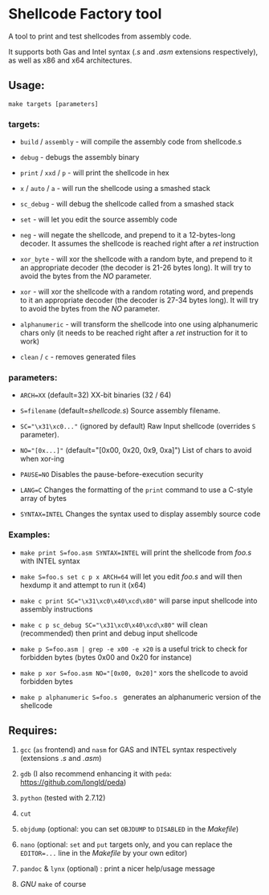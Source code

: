 # Shellcode Factory tool
A tool to print and test shellcodes from assembly code. 

It supports both Gas and Intel syntax (_.s_ and _.asm_ extensions respectively), as well as x86 and x64 architectures.


## Usage:

	make targets [parameters]

 
### targets:

+ `build` / `assembly`		- will compile the assembly code from shellcode.s

+ `debug`			- debugs the assembly binary

+ `print` / `xxd` / `p`		- will print the shellcode in hex

+ `x` / `auto` / `a`		- will run the shellcode using a smashed stack

+ `sc_debug`			- will debug the shellcode called from a smashed stack

+ `set`				- will let you edit the source assembly code

+ `neg`				- will negate the shellcode, and prepend to it a 12-bytes-long decoder. It assumes the shellcode is reached right after a _ret_ instruction

+ `xor_byte`			- will xor the shellcode with a random byte, and prepend to it an appropriate decoder
(the decoder is 21-26 bytes long). It will try to avoid the bytes from the _NO_ parameter.

+ `xor`				- will xor the shellcode with a random rotating word, and prepends to it an appropriate decoder
(the decoder is 27-34 bytes long). It will try to avoid the bytes from the _NO_ parameter.

+  `alphanumeric`		- will transform the shellcode into one using alphanumeric chars only
(it needs to be reached right after a _ret_ instruction for it to work)

+  `clean` / `c`		- removes generated files

 
### parameters:

+ `ARCH=XX`		(default=32)			XX-bit binaries (32 / 64)

+ `S=filename`		(default=_shellcode.s_)		Source assembly filename.

+ `SC="\x31\xc0..."`	(ignored by default)		Raw Input shellcode (overrides `S` parameter).

+ `NO="[0x...]"` (default="[0x00, 0x20, 0x9, 0xa]")	List of chars to avoid when xor-ing

+ `PAUSE=NO`						Disables the pause-before-execution security

+ `LANG=C`						Changes the formatting of the `print` command to use a C-style array of bytes

+ `SYNTAX=INTEL`					Changes the syntax used to display assembly source code


### Examples:

+ `make print S=foo.asm SYNTAX=INTEL` will print the shellcode from _foo.s_ with INTEL syntax

+ `make S=foo.s set c p x ARCH=64` will let you edit _foo.s_ and will then hexdump it and attempt to run it (x64)

+ `make c print SC="\x31\xc0\x40\xcd\x80"` will parse input shellcode into assembly instructions

+ `make c p sc_debug SC="\x31\xc0\x40\xcd\x80"` will clean (recommended) then print and debug input shellcode

+ `make p S=foo.asm | grep -e x00 -e x20` is a useful trick to check for forbidden bytes (bytes 0x00 and 0x20 for instance)

+ `make p xor S=foo.asm NO="[0x00, 0x20]"` xors the shellcode to avoid forbidden bytes

+ `make p alphanumeric S=foo.s ` generates an alphanumeric version of the shellcode


## Requires: 

1. `gcc` (`as` frontend) and `nasm` for GAS and INTEL syntax respectively (extensions _.s_ and _.asm_)

2. `gdb` (I also recommend enhancing it with `peda`: https://github.com/longld/peda)

3. `python` (tested with 2.7.12)

4. `cut`

5. `objdump` (optional: you can set `OBJDUMP` to `DISABLED` in the _Makefile_)

6. `nano` (optional: `set` and `put` targets only, and you can replace the `EDITOR=...` line in the _Makefile_ by your own editor)

7. `pandoc` & `lynx` (optional) : print a nicer help/usage message

8. _GNU_ `make` of course
